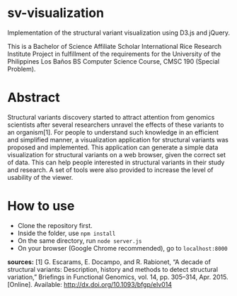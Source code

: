 # sv-visualization
Implementation of the structural variant visualization using D3.js and jQuery.

This is a Bachelor of Science Affiliate Scholar International Rice Research Institute Project in fulfillment of the requirements for the University of the Philippines Los Baños BS Computer Science Course, CMSC 190 (Special Problem).

# Abstract
Structural variants discovery started to attract attention from genomics scientists after several researchers unravel the effects of these variants to an organism[1]. For people to understand such knowledge in an efficient and simplified manner, a visualization application for structural variants was proposed and implemented. This application can generate a simple data visualization for structural variants on a web browser, given the correct set of data. This can help people interested in structural variants in their study and research. A set of tools were also provided to increase the level of usability of the viewer.

# How to use
 - Clone the repository first.
 - Inside the folder, use `npm install`
 - On the same directory, run `node server.js`
 - On your browser (Google Chrome recommended), go to `localhost:8000`


**sources:**
[1] G. Escarams, E. Docampo, and R. Rabionet, “A decade of structural variants: Description, history and methods to detect structural variation,” Briefings in Functional Genomics, vol. 14, pp. 305–314, Apr. 2015. [Online]. Available: http://dx.doi.org/10.1093/bfgp/elv014

